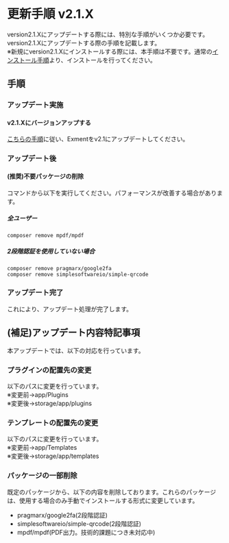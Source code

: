 # 更新手順 v2.1.X
version2.1.Xにアップデートする際には、特別な手順がいくつか必要です。  
version2.1.Xにアップデートする際の手順を記載します。  
※新規にversion2.1.Xにインストールする際には、本手順は不要です。通常の[インストール手順](/ja/quickstart)より、インストールを行ってください。  

## 手順

### アップデート実施
#### v2.1.Xにバージョンアップする
[こちらの手順](/ja/update)に従い、Exmentをv2.1にアップデートしてください。



### アップデート後
#### (推奨)不要パッケージの削除
コマンドから以下を実行してください。パフォーマンスが改善する場合があります。  
##### 全ユーザー

~~~
composer remove mpdf/mpdf
~~~

##### 2段階認証を使用していない場合

~~~
composer remove pragmarx/google2fa
composer remove simplesoftwareio/simple-qrcode
~~~

### アップデート完了
これにより、アップデート処理が完了します。  

## (補足)アップデート内容特記事項
本アップデートでは、以下の対応を行っています。  
### プラグインの配置先の変更
以下のパスに変更を行っています。  
※変更前→app/Plugins  
※変更後→storage/app/plugins

### テンプレートの配置先の変更
以下のパスに変更を行っています。  
※変更前→app/Templates  
※変更後→storage/app/templates

### パッケージの一部削除
既定のパッケージから、以下の内容を削除しております。これらのパッケージは、使用する場合のみ手動でインストールする形式に変更しています。    

- pragmarx/google2fa(2段階認証)
- simplesoftwareio/simple-qrcode(2段階認証)
- mpdf/mpdf(PDF出力。技術的課題につき未対応中)

